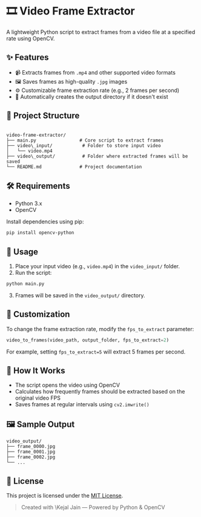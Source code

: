 # 🎞️ Video Frame Extractor  
A lightweight Python script to extract frames from a video file at a specified rate using OpenCV.

## ✨ Features  
- 📹 Extracts frames from `.mp4` and other supported video formats  
- 🖼️ Saves frames as high-quality `.jpg` images  
- ⚙️ Customizable frame extraction rate (e.g., 2 frames per second)  
- 📁 Automatically creates the output directory if it doesn't exist  

## 📂 Project Structure  
```

video-frame-extractor/
├── main.py                # Core script to extract frames
├── video\_input/           # Folder to store input video
│   └── video.mp4
├── video\_output/          # Folder where extracted frames will be saved
└── README.md              # Project documentation

````

## 🛠️ Requirements  
- Python 3.x  
- OpenCV  

Install dependencies using pip:  
```bash
pip install opencv-python
````

## 🚀 Usage

1. Place your input video (e.g., `video.mp4`) in the `video_input/` folder.
2. Run the script:

```bash
python main.py
```

3. Frames will be saved in the `video_output/` directory.

## 🎯 Customization

To change the frame extraction rate, modify the `fps_to_extract` parameter:

```python
video_to_frames(video_path, output_folder, fps_to_extract=2)
```

For example, setting `fps_to_extract=5` will extract 5 frames per second.

## 🧠 How It Works

* The script opens the video using OpenCV
* Calculates how frequently frames should be extracted based on the original video FPS
* Saves frames at regular intervals using `cv2.imwrite()`

## 🖼️ Sample Output

```
video_output/  
├── frame_0000.jpg  
├── frame_0001.jpg  
├── frame_0002.jpg  
└── ...
```

## 📄 License

This project is licensed under the [MIT License](LICENSE).

> Created with  \Kejal Jain — Powered by Python & OpenCV


